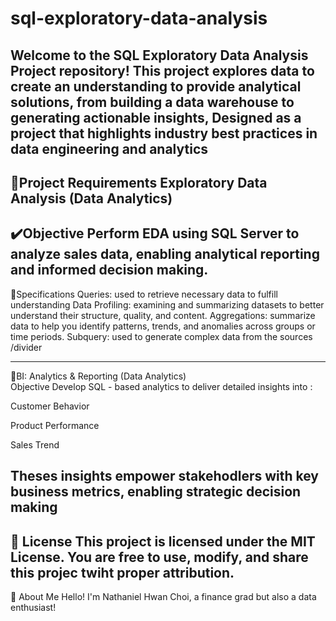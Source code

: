 # sql-exploratory-data-analysis
Welcome to the SQL Exploratory Data Analysis Project repository! This project explores data  to create an understanding to provide analytical solutions, from building a data warehouse to generating actionable insights, Designed as a project that highlights industry best practices in data engineering and analytics
-
📝Project Requirements
Exploratory Data Analysis (Data Analytics) 
-
✔️Objective
Perform EDA using SQL Server to analyze sales data, enabling analytical reporting and informed decision making.
-
🧮Specifications
Queries: used to retrieve necessary data to fulfill understanding
Data Profiling: examining and summarizing datasets to better understand their structure, quality, and content.
Aggregations: summarize data to help you identify patterns, trends, and anomalies across groups or time periods.
Subquery: used to generate complex data from the sources 
/divider

----
🎯BI: Analytics & Reporting (Data Analytics) \
Objective
Develop SQL - based analytics to deliver detailed insights into :

Customer Behavior

Product Performance

Sales Trend

Theses insights empower stakehodlers with key business metrics, enabling strategic decision making
-
🚧 License
This project is licensed under the MIT License. You are free to use, modify, and share this projec twiht proper attribution.
-
🎁 About Me
Hello! I'm Nathaniel Hwan Choi, a finance grad but also a data enthusiast!
